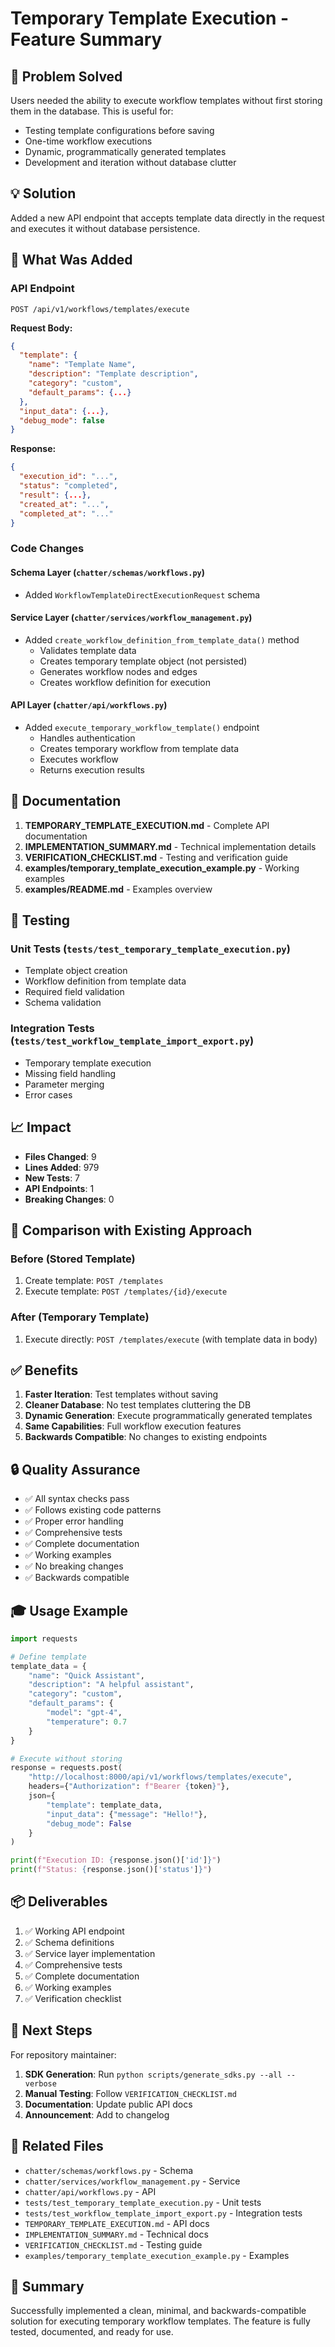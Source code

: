 # Temporary Template Execution - Feature Summary

## 🎯 Problem Solved

Users needed the ability to execute workflow templates without first storing them in the database. This is useful for:
- Testing template configurations before saving
- One-time workflow executions
- Dynamic, programmatically generated templates
- Development and iteration without database clutter

## 💡 Solution

Added a new API endpoint that accepts template data directly in the request and executes it without database persistence.

## 🚀 What Was Added

### API Endpoint
```
POST /api/v1/workflows/templates/execute
```

**Request Body:**
```json
{
  "template": {
    "name": "Template Name",
    "description": "Template description",
    "category": "custom",
    "default_params": {...}
  },
  "input_data": {...},
  "debug_mode": false
}
```

**Response:**
```json
{
  "execution_id": "...",
  "status": "completed",
  "result": {...},
  "created_at": "...",
  "completed_at": "..."
}
```

### Code Changes

#### Schema Layer (`chatter/schemas/workflows.py`)
- Added `WorkflowTemplateDirectExecutionRequest` schema

#### Service Layer (`chatter/services/workflow_management.py`)
- Added `create_workflow_definition_from_template_data()` method
  - Validates template data
  - Creates temporary template object (not persisted)
  - Generates workflow nodes and edges
  - Creates workflow definition for execution

#### API Layer (`chatter/api/workflows.py`)
- Added `execute_temporary_workflow_template()` endpoint
  - Handles authentication
  - Creates temporary workflow from template data
  - Executes workflow
  - Returns execution results

## 📝 Documentation

1. **TEMPORARY_TEMPLATE_EXECUTION.md** - Complete API documentation
2. **IMPLEMENTATION_SUMMARY.md** - Technical implementation details
3. **VERIFICATION_CHECKLIST.md** - Testing and verification guide
4. **examples/temporary_template_execution_example.py** - Working examples
5. **examples/README.md** - Examples overview

## 🧪 Testing

### Unit Tests (`tests/test_temporary_template_execution.py`)
- Template object creation
- Workflow definition from template data
- Required field validation
- Schema validation

### Integration Tests (`tests/test_workflow_template_import_export.py`)
- Temporary template execution
- Missing field handling
- Parameter merging
- Error cases

## 📈 Impact

- **Files Changed**: 9
- **Lines Added**: 979
- **New Tests**: 7
- **API Endpoints**: 1
- **Breaking Changes**: 0

## 🔄 Comparison with Existing Approach

### Before (Stored Template)
1. Create template: `POST /templates`
2. Execute template: `POST /templates/{id}/execute`

### After (Temporary Template)
1. Execute directly: `POST /templates/execute` (with template data in body)

## ✅ Benefits

1. **Faster Iteration**: Test templates without saving
2. **Cleaner Database**: No test templates cluttering the DB
3. **Dynamic Generation**: Execute programmatically generated templates
4. **Same Capabilities**: Full workflow execution features
5. **Backwards Compatible**: No changes to existing endpoints

## 🔒 Quality Assurance

- ✅ All syntax checks pass
- ✅ Follows existing code patterns
- ✅ Proper error handling
- ✅ Comprehensive tests
- ✅ Complete documentation
- ✅ Working examples
- ✅ No breaking changes
- ✅ Backwards compatible

## 🎓 Usage Example

```python
import requests

# Define template
template_data = {
    "name": "Quick Assistant",
    "description": "A helpful assistant",
    "category": "custom",
    "default_params": {
        "model": "gpt-4",
        "temperature": 0.7
    }
}

# Execute without storing
response = requests.post(
    "http://localhost:8000/api/v1/workflows/templates/execute",
    headers={"Authorization": f"Bearer {token}"},
    json={
        "template": template_data,
        "input_data": {"message": "Hello!"},
        "debug_mode": False
    }
)

print(f"Execution ID: {response.json()['id']}")
print(f"Status: {response.json()['status']}")
```

## 📦 Deliverables

1. ✅ Working API endpoint
2. ✅ Schema definitions
3. ✅ Service layer implementation
4. ✅ Comprehensive tests
5. ✅ Complete documentation
6. ✅ Working examples
7. ✅ Verification checklist

## 🚦 Next Steps

For repository maintainer:

1. **SDK Generation**: Run `python scripts/generate_sdks.py --all --verbose`
2. **Manual Testing**: Follow `VERIFICATION_CHECKLIST.md`
3. **Documentation**: Update public API docs
4. **Announcement**: Add to changelog

## 📖 Related Files

- `chatter/schemas/workflows.py` - Schema
- `chatter/services/workflow_management.py` - Service
- `chatter/api/workflows.py` - API
- `tests/test_temporary_template_execution.py` - Unit tests
- `tests/test_workflow_template_import_export.py` - Integration tests
- `TEMPORARY_TEMPLATE_EXECUTION.md` - API docs
- `IMPLEMENTATION_SUMMARY.md` - Technical docs
- `VERIFICATION_CHECKLIST.md` - Testing guide
- `examples/temporary_template_execution_example.py` - Examples

## 🎉 Summary

Successfully implemented a clean, minimal, and backwards-compatible solution for executing temporary workflow templates. The feature is fully tested, documented, and ready for use.
